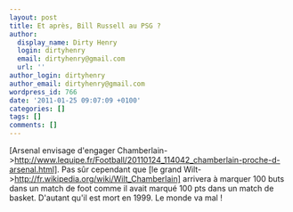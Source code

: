 ```yaml
---
layout: post
title: Et après, Bill Russell au PSG ?
author:
  display_name: Dirty Henry
  login: dirtyhenry
  email: dirtyhenry@gmail.com
  url: ''
author_login: dirtyhenry
author_email: dirtyhenry@gmail.com
wordpress_id: 766
date: '2011-01-25 09:07:09 +0100'
categories: []
tags: []
comments: []
---
```

[Arsenal envisage d'engager Chamberlain->http://www.lequipe.fr/Football/20110124_114042_chamberlain-proche-d-arsenal.html]. Pas sûr cependant que [le grand Wilt->http://fr.wikipedia.org/wiki/Wilt_Chamberlain] arrivera à marquer 100 buts dans un match de foot comme il avait marqué 100 pts dans un match de basket. D'autant qu'il est mort en 1999. Le monde va mal !
